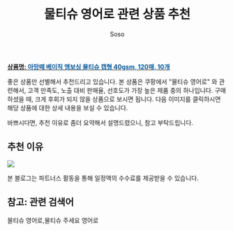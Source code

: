 ﻿---
layout: post
title:  "물티슈 영어로 관련 상품 추천"
author: Soso
categories: [ 출산 / 육아]
tags: [물티슈 영어로,물티슈 주세요 영어로]
image: https://ads-partners.coupang.com/image1/-ISyCNaWEqwML0_G-FzQpaJYE4F4TX-ZijvXjKN5aoOheGeGsogq1LkKgNhj2COpMgKClJMonfLQQPZe-oZDxkT0lUaSrS4b-AHJA_l8Wx6aln_yGcnPpnFNn-m72a7IF1yqP1-8BVvPw9iT6L3wE33wCS527lP6SHDKTXTwRZBl_lQa4_A-_J2exMm9Ner6zsVHSPDlIUrngnTuobR_p79_uQzb12ouybsV08nXlUbHPvocO0dTjKsXo4fpHh2WfBzv54O4HR0ril9GsZL9cUT7L7oVuUE0 
description: "쿠팡에서 물티슈 영어로 관련 상품으로 가장 고객 선호도가 높은 제품 중 하나입니다."
---

<a href="https://link.coupang.com/re/AFFSDP?lptag=AF5673682&pageKey=94704984&itemId=292853614&vendorItemId=3719883624&traceid=V0-153-72399041054c6c89&clickBeacon=hC6MHiEBr3RUZUDShBpQtuKR6aMxCYJUCJMZRkXRB3bwQ_BKH8WSTBa7ns0GJvlDw-Eh-sYvODPhJ8aRU5RvnunilBq0xk4afOs1bNpMJpnehjCZBI02k8ttZxoFDR8nrYx7aBDOEKHnNsm7Fghm49ymeqqNf_x2mAo9rMDVziOwDlq3GgDTbN80gtpVn1M0o4SjqZUCNBPCZwW1mw1aGD3cdGUdYHXQHxf2atCJs1lgfD_4iP0vdeRSUd7W7289bOT3q8xoIXLnzMzXRV0-4yS65ZJuJpc4PVxJ-8KtXM4vq3E72NnOuwRlX0zfy9iWGYQbgq-FwtDuPELVegoBF6elzPtSKh1EuR4AekXEjwpoSuHmceeSOfgpwo1hzm_fOJcg7MhTJEF4pBY3NjhAxW3TB_pio4Q5v369jFiLB2yv6SP__eQxKRFcBAV2c3ImjCUZHizqX0TrR-FJp7sQLzNwQcKEyiA9jqa4SZAvxwKs0tW114mVwakRk32XRTcfhgYayHpctIaW2_xmbeSiq7xQdpWP0iqDswLC4ICSZ1T1co762X9b8DeKPte_QaFeO8LmAz07ItXecJpgd5Ue5mtYcM0BSKF7_IzFbzQAjHgPPvv1SMF3H7-WgCukme--N7iqBpT_aVPXGKvAVSDn7hP47bclbReBbOnlYWqZK8yURoIgCmWWHV27Dmh0UE8R3SYGpxpJBiaUBcPXmpqsNc6WZ5orR6j8ZcWM9LbNZH06tDB45mBEayvMvKfGOB5SNrI4EoECBlv7yXHlnX1BeHp0AmeqBaOobW1_WjaOI0DUisDT4uVw-sLhlHu4pI7Dd26peZ0HQJUMmirVqBfNdy780eYV9dPz-qdXN0kAgpuzdT6XU4YiobGrFKvbyDoPiKI8vvxhdZWgBG_aVL_0__9A&requestid=20240201104816415066863557&token=31850C%7CMIXED"><b>상품명: <font color='#01579B'>아망떼 베이직 엠보싱 물티슈 캡형 40gsm, 120매, 10개</font></b></a>

좋은 상품만 선별해서 추천드리고 있습니다.
본 상품은 쿠팡에서 "물티슈 영어로" 와 관련해서, 고객 만족도, 노출 대비 판매율, 선호도가 가장 높은 제품 중의 하나입니다.
구매하셨을 때, 크게 후회가 되지 않을 상품으로 보시면 됩니다. 
다음 이미지를 클릭하시면 해당 상품에 대한 상세 내용을 보실 수 있습니다.

바쁘시다면, 추천 이유로 좀더 요약해서 설명드렸으니, 참고 부탁드립니다.

## 추천 이유 

<a href="https://link.coupang.com/re/AFFSDP?lptag=AF5673682&pageKey=94704984&itemId=292853614&vendorItemId=3719883624&traceid=V0-153-72399041054c6c89&clickBeacon=hC6MHiEBr3RUZUDShBpQtuKR6aMxCYJUCJMZRkXRB3bwQ_BKH8WSTBa7ns0GJvlDw-Eh-sYvODPhJ8aRU5RvnunilBq0xk4afOs1bNpMJpnehjCZBI02k8ttZxoFDR8nrYx7aBDOEKHnNsm7Fghm49ymeqqNf_x2mAo9rMDVziOwDlq3GgDTbN80gtpVn1M0o4SjqZUCNBPCZwW1mw1aGD3cdGUdYHXQHxf2atCJs1lgfD_4iP0vdeRSUd7W7289bOT3q8xoIXLnzMzXRV0-4yS65ZJuJpc4PVxJ-8KtXM4vq3E72NnOuwRlX0zfy9iWGYQbgq-FwtDuPELVegoBF6elzPtSKh1EuR4AekXEjwpoSuHmceeSOfgpwo1hzm_fOJcg7MhTJEF4pBY3NjhAxW3TB_pio4Q5v369jFiLB2yv6SP__eQxKRFcBAV2c3ImjCUZHizqX0TrR-FJp7sQLzNwQcKEyiA9jqa4SZAvxwKs0tW114mVwakRk32XRTcfhgYayHpctIaW2_xmbeSiq7xQdpWP0iqDswLC4ICSZ1T1co762X9b8DeKPte_QaFeO8LmAz07ItXecJpgd5Ue5mtYcM0BSKF7_IzFbzQAjHgPPvv1SMF3H7-WgCukme--N7iqBpT_aVPXGKvAVSDn7hP47bclbReBbOnlYWqZK8yURoIgCmWWHV27Dmh0UE8R3SYGpxpJBiaUBcPXmpqsNc6WZ5orR6j8ZcWM9LbNZH06tDB45mBEayvMvKfGOB5SNrI4EoECBlv7yXHlnX1BeHp0AmeqBaOobW1_WjaOI0DUisDT4uVw-sLhlHu4pI7Dd26peZ0HQJUMmirVqBfNdy780eYV9dPz-qdXN0kAgpuzdT6XU4YiobGrFKvbyDoPiKI8vvxhdZWgBG_aVL_0__9A&requestid=20240201104816415066863557&token=31850C%7CMIXED"><img src="https://thumbnail6.coupangcdn.com/thumbnails/remote/q89/image/retail/images/759822808911686-355efed5-eaf5-4e91-aaf3-b0d53bf893cf.jpg"></a> 

본 블로그는 파트너스 활동을 통해 일정액의 수수료를 제공받을 수 있습니다.

## 참고: 관련 검색어    
물티슈 영어로,물티슈 주세요 영어로
